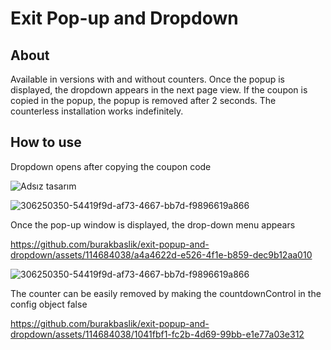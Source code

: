 # **Exit Pop-up and Dropdown**

## **About**
Available in versions with and without counters. Once the popup is displayed, the dropdown appears in the next page view. If the coupon is copied in the popup, the popup is removed after 2 seconds. The counterless installation works indefinitely.

## **How to use**

Dropdown opens after copying the coupon code

![Adsız tasarım](https://github.com/burakbaslik/exit-popup-and-dropdown/assets/114684038/591cb3b0-4473-4f16-ad53-e21556b3450e)

![306250350-54419f9d-af73-4667-bb7d-f9896619a866](https://github.com/burakbaslik/exit-popup-and-dropdown/assets/114684038/34847c32-a3fc-4bbd-b7b3-3256dac8d37d)


Once the pop-up window is displayed, the drop-down menu appears

https://github.com/burakbaslik/exit-popup-and-dropdown/assets/114684038/a4a4622d-e526-4f1e-b859-dec9b12aa010

![306250350-54419f9d-af73-4667-bb7d-f9896619a866](https://github.com/burakbaslik/exit-popup-and-dropdown/assets/114684038/d87532da-a013-4efa-8cc2-392da7c9e522)

The counter can be easily removed by making the countdownControl in the config object false

https://github.com/burakbaslik/exit-popup-and-dropdown/assets/114684038/1041fbf1-fc2b-4d69-99bb-e1e77a03e312













